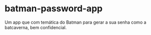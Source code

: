 # batman-password-app
Um app que com temática do Batman para gerar a sua senha como a batcaverna, bem confidencial.
